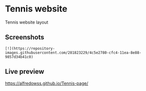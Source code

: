 # Tennis website

Tennis website layout


## Screenshots

```
[!](https://repository-images.githubusercontent.com/281823229/4c5e2780-cfc4-11ea-8e88-9857d34b41c0)
```

## Live preview
   https://alfredowss.github.io/Tennis-page/
